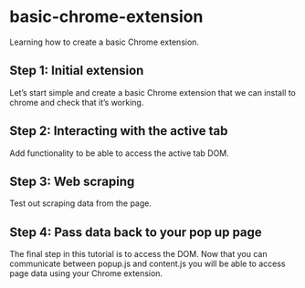# basic-chrome-extension
Learning how to create a basic Chrome extension.

## Step 1: Initial extension 
Let’s start simple and create a basic Chrome extension that we can install to chrome and check that it’s working.

## Step 2: Interacting with the active tab
Add functionality to be able to access the active tab DOM.

## Step 3: Web scraping
Test out scraping data from the page.

## Step 4: Pass data back to your pop up page
The final step in this tutorial is to access the DOM. Now that you can communicate between popup.js and content.js you will be able to access page data using your Chrome extension.
